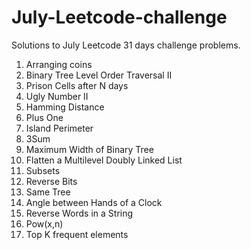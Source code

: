 # July-Leetcode-challenge
Solutions to July Leetcode 31 days challenge problems.

1. Arranging coins
2. Binary Tree Level Order Traversal II
3. Prison Cells after N days
4. Ugly Number II
5. Hamming Distance
6. Plus One
7. Island Perimeter
8. 3Sum
9. Maximum Width of Binary Tree
10. Flatten a Multilevel Doubly Linked List
11. Subsets
12. Reverse Bits
13. Same Tree
14. Angle between Hands of a Clock
15. Reverse Words in a String
16. Pow(x,n)
17. Top K frequent elements

